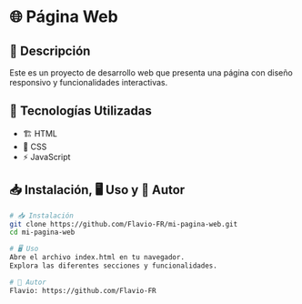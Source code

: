 # 🌐 Página Web

## 📝 Descripción  
Este es un proyecto de desarrollo web que presenta una página con diseño responsivo y funcionalidades interactivas.

## 🚀 Tecnologías Utilizadas  
- 🏗️ HTML  
- 🎨 CSS  
- ⚡ JavaScript  

## 📥 Instalación, 🖥️ Uso y 👤 Autor  
```bash
# 📥 Instalación
git clone https://github.com/Flavio-FR/mi-pagina-web.git
cd mi-pagina-web

# 🖥️ Uso
Abre el archivo index.html en tu navegador.
Explora las diferentes secciones y funcionalidades.

# 👤 Autor
Flavio: https://github.com/Flavio-FR


